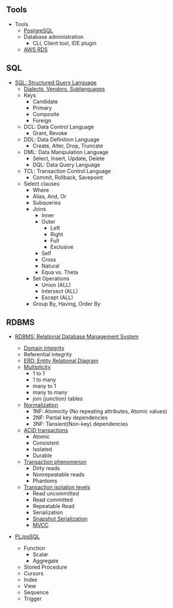 ## Tools
- Tools
  - [PostgreSQL](https://www.postgresql.org/)
  - Database administration
    - CLI, Client tool, IDE plugin
  - [AWS RDS](https://aws.amazon.com/rds/)

## SQL
- [SQL: Structured Query Language](https://www.postgresqltutorial.com/)
  - [Dialects, Vendors, Sublanguages](https://www.tutorialspoint.com/sql/sql-overview.htm)
  - Keys
    - Candidate
    - Primary
    - Composite
    - Foreign
  - DCL: Data Control Language
    - Grant, Revoke
  - DDL: Data Definition Language
    - Create, Alter, Drop, Truncate
  - DML: Data Manipulation Language
    - Select, Insert, Update, Delete
    - DQL: Data Query Language
  - TCL: Transaction Control Language
    - Commit, Rollback, Savepoint
  - Select clauses
    - Where
    - Alias, And, Or
    - Subqueries
    - Joins
      - Inner
      - Outer
        - Left
        - Right
        - Full
        - Exclusive
      - Self
      - Cross
      - Natural
      - Equa vs. Theta
    - Set Operations
      - Union (ALL)
      - Intersect (ALL)
      - Except (ALL)
    - Group By, Having, Order By

## RDBMS
- [RDBMS: Relational Database Management System](https://www.javatpoint.com/what-is-rdbms)
  - [Domain integrity](https://www.itprotoday.com/sql-server/sql-design-four-integrities)
  - Referential integrity
  - [ERD: Entity Relational Diagram](https://www.lucidchart.com/pages/er-diagrams)
  - [Multiplicity](https://docs.oracle.com/cd/E19879-01/819-3669/bnbqh/index.html)
    - 1 to 1
    - 1 to many
    - many to 1
    - many to many
    - join (junction) tables
  - [Normalization](https://www.essentialsql.com/get-ready-to-learn-sql-database-normalization-explained-in-simple-english)
    - 1NF: Atomicity (No repeating attributes, Atomic values)
    - 2NF: Partial key dependencies
    - 3NF: Tansient(Non-key) dependencies
  - [ACID transactions](https://www.ibm.com/support/knowledgecenter/SSGMCP_5.4.0/product-overview/acid.html)
    - Atomic
    - Consistent
    - Isolated
    - Durable
  - [Transaction phenomenon](https://www.postgresql.org/docs/9.5/transaction-iso.html)
    - Dirty reads
    - Nonrepeatable reads
    - Phantoms
  - [Transaction isolation levels](https://blogs.oracle.com/oraclemagazine/on-transaction-isolation-levels)
    - Read uncommitted
    - Read committed
    - Repeatable Read
    - Serialization
    - [Snapshot Serialization](https://drkp.net/papers/ssi-vldb12.pdf)
    - [MVCC](https://medium.com/@yehohanan7/mvcc-9d6f67e6d3de)


- [PL/pgSQL](https://www.postgresql.org/docs/9.6/plpgsql.html)
  - Function
    - Scalar
    - Aggregate
  - Stored Procedure
  - Cursors
  - Index
  - View
  - Sequence
  - Trigger